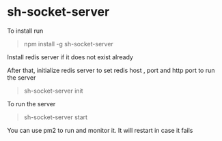 # sh-socket-server

To install run 
>npm install -g sh-socket-server

Install redis server if it does not exist already 

After that, initialize redis server to set redis host , port and http port to run the server

>sh-socket-server init

To run the server

>sh-socket-server start

You can use pm2 to run and monitor it. It will restart in case it fails

